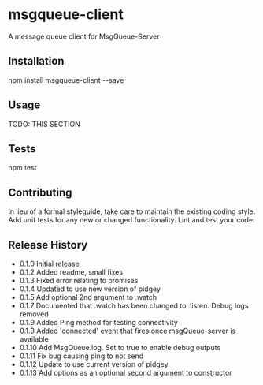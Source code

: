 msgqueue-client
=========

A message queue client for MsgQueue-Server

## Installation

  npm install msgqueue-client --save

## Usage

TODO: THIS SECTION

## Tests

  npm test

## Contributing

In lieu of a formal styleguide, take care to maintain the existing coding style.
Add unit tests for any new or changed functionality. Lint and test your code.

## Release History

* 0.1.0 Initial release
* 0.1.2 Added readme, small fixes
* 0.1.3 Fixed error relating to promises
* 0.1.4 Updated to use new version of pidgey
* 0.1.5 Add optional 2nd argument to .watch
* 0.1.7 Documented that .watch has been changed to .listen. Debug logs removed
* 0.1.9 Added Ping method for testing connectivity
* 0.1.9 Added 'connected' event that fires once msgQueue-server is available
* 0.1.10 Add MsgQueue.log. Set to true to enable debug outputs
* 0.1.11 Fix bug causing ping to not send
* 0.1.12 Update to use current version of pidgey
* 0.1.13 Add options as an optional second argument to constructor